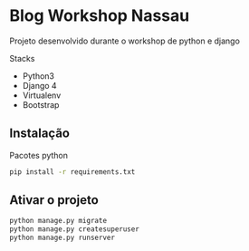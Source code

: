 # Blog Workshop Nassau

Projeto desenvolvido durante o workshop de python e django

Stacks
- Python3
- Django 4
- Virtualenv
- Bootstrap

## Instalação
Pacotes python
```sh
pip install -r requirements.txt
```

## Ativar o projeto
```sh
python manage.py migrate
python manage.py createsuperuser
python manage.py runserver